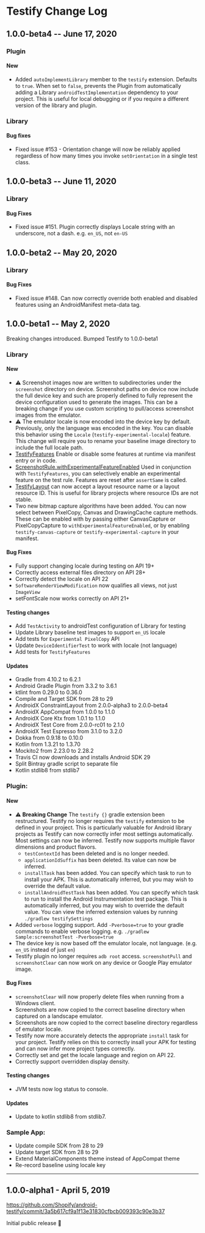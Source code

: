 # Testify Change Log

## 1.0.0-beta4 -- June 17, 2020

### Plugin

#### New

- Added `autoImplementLibrary` member to the `testify` extension. Defaults to `true`.
    When set to `false`, prevents the Plugin from automatically adding a Library `androidTestImplementation` dependency to your project.
    This is useful for local debugging or if you require a different version of the library and plugin.

### Library

#### Bug fixes
- Fixed issue #153 - Orientation change will now be reliably applied regardless of how many times you invoke `setOrientation` in a single test class.

## 1.0.0-beta3 -- June 11, 2020

### Library

#### Bug Fixes
- Fixed issue #151. Plugin correctly displays Locale string with an underscore, not a dash. e.g. `en_US`, not `en-US`

## 1.0.0-beta2 -- May 20, 2020

### Library

#### Bug Fixes
- Fixed issue #148. Can now correctly override both enabled and disabled features using an AndroidManifest meta-data tag.


## 1.0.0-beta1 -- May 2, 2020

Breaking changes introduced. Bumped Testify to 1.0.0-beta1

### Library

#### New

- :warning: Screenshot images now are written to subdirectories under the `screenshot` directory on device. Screenshot paths on device now include the full device key and such are properly defined to fully represent the device configuration used to generate the images.
    This can be a breaking change if you use custom scripting to pull/access screenshot images from the emulator.
- :warning: The emulator locale is now encoded into the device key by default. Previously, only the language was encoded in the key. You can disable this behavior using the `Locale` (`testify-experimental-locale`) feature.
    This change will require you to rename your baseline image directory to include the full locale path.
- [TestifyFeatures](https://github.com/Shopify/android-testify/blob/7d0833b2cfedf05d4084d048d165d5f6646a8cba/Library/src/main/java/com/shopify/testify/TestifyFeatures.kt)
    Enable or disable some features at runtime via manifest entry or in code.
- [ScreenshotRule.withExperimentalFeatureEnabled](https://github.com/Shopify/android-testify/blob/7d0833b2cfedf05d4084d048d165d5f6646a8cba/Library/src/main/java/com/shopify/testify/ScreenshotRule.kt#L211)
    Used in conjunction with `TestifyFeatures`, you can selectively enable an experimental feature on the test rule. Features are reset after `assertSame` is called.
- [TestifyLayout](https://github.com/Shopify/android-testify/blob/7d0833b2cfedf05d4084d048d165d5f6646a8cba/Library/src/main/java/com/shopify/testify/annotation/TestifyLayout.kt) can now accept a layout resource name or a layout resource ID.
    This is useful for library projects where resource IDs are not stable.
- Two new bitmap capture algorithms have been added. You can now select between PixelCopy, Canvas and DrawingCache capture methods.
    These can be enabled with by passing either CanvasCapture or PixelCopyCapture to `withExperimentalFeatureEnabled`, or by enabling `testify-canvas-capture` or `testify-experimental-capture` in your manifest.

#### Bug Fixes

- Fully support changing locale during testing on API 19+
- Correctly access external files directory on API 28+
- Correctly detect the locale on API 22
- `SoftwareRenderViewModification` now qualifies all views, not just `ImageView`
- setFontScale now works correctly on API 21+

#### Testing changes

- Add `TestActivity` to androidTest configuration of Library for testing
- Update Library baseline test images to support `en_US` locale
- Add tests for `Experimental PixelCopy` API
- Update `DeviceIdentifierTest` to work with locale (not language)
- Add tests for `TestifyFeatures`

#### Updates

- Gradle from 4.10.2 to 6.2.1
- Android Gradle Plugin from 3.3.2 to 3.6.1
- ktlint from 0.29.0 to 0.36.0
- Compile and Target SDK from 28 to 29
- AndroidX ConstraintLayout from 2.0.0-alpha3 to 2.0.0-beta4
- AndroidX AppCompat from 1.0.0 to 1.1.0
- AndroidX Core Ktx from 1.0.1 to 1.1.0
- AndroidX Test Core from 2.0.0-rc01 to 2.1.0
- AndroidX Test Espresso from 3.1.0 to 3.2.0
- Dokka from 0.9.18 to 0.10.0
- Kotlin from 1.3.21 to 1.3.70
- Mockito2 from 2.23.0 to 2.28.2
- Travis CI now downloads and installs Android SDK 29
- Split Bintray gradle script to separate file
- Kotlin stdlib8 from stdlib7

### Plugin:

#### New

- :warning: **Breaking Change**
    The `testify {}` gradle extension been restructured. Testify no longer requires the `testify` extension to be defined in your project.
    This is particularly valuable for Android library projects as Testify can now correctly infer most settings automatically.
    Most settings can now be inferred. Testify now supports multiple flavor dimensions and product flavors.
    - `testContextId` has been deleted and is no longer needed.
    - `applicationIdSuffix` has been deleted. Its value can now be inferred.
    - `installTask` has been added. You can specify which task to run to install your APK. This is automatically inferred, but you may wish to override the default value.
    - `installAndroidTestTask` has been added. You can specify which task to run to install the Android Instrumentation test package. This is automatically inferred, but you may wish to override the default value.
    You can view the inferred extension values by running `./gradlew testifySettings`
- Added `verbose` logging support. Add `-Pverbose=true` to your gradle commands to enable verbose logging. e.g. `./gradlew Sample:screenshotTest -Pverbose=true`
- The device key is now based off the emulator locale, not language. (e.g. `en_US` instead of just `en`)
- Testify plugin no longer requires `adb root` access. `screenshotPull` and `screenshotClear` can now work on any device or Google Play emulator image.

#### Bug Fixes

- `screenshotClear` will now properly delete files when running from a Windows client.
- Screenshots are now copied to the correct baseline directory when captured on a landscape emulator.
- Screenshots are now copied to the correct baseline directory regardless of emulator locale.
- Testify now more accurately detects the appropriate `install` task for your project. Testify relies on this to correctly insall your APK for testing and can now infer more project types correctly.
- Correctly set and get the locale language and region on API 22.
- Correctly support overridden display density.

#### Testing changes
- JVM tests now log status to console.

#### Updates

- Update to kotlin stdlib8 from stdlib7.

### Sample App:

- Update compile SDK from 28 to 29
- Update target SDK from 28 to 29
- Extend MaterialComponents theme instead of AppCompat theme
- Re-record baseline using locale key

---

## 1.0.0-alpha1 - April 5, 2019

https://github.com/Shopify/android-testify/commit/3a5b617cf9a1f13e31830cfbcb009393c90e3b37

Initial public release 🎉
